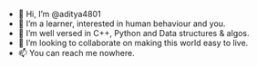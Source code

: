 - 👋 Hi, I’m @aditya4801
- 👀 I’m a learner, interested in human behaviour and you. 
- 🌱 I’m well versed in C++, Python and Data structures & algos.
- 💞️ I’m looking to collaborate on making this world easy to live.
- 📫 You can reach me nowhere.

<!---
aditya4801/aditya4801 is a ✨ special ✨ repository because its `README.md` (this file) appears on your GitHub profile.
You can click the Preview link to take a look at your changes.
--->
